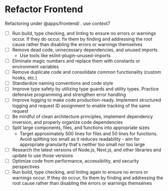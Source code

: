 # Refactor Frontend

Refactoring under @apps/frontend/ . use context7

- [ ] Run build, type checking, and linting to ensure no errors or warnings occur. If they do occur, fix them by finding and addressing the root cause rather than disabling the errors or warnings themselves
- [ ] Remove dead code, unnecessary dependencies, and unused imports
  - Use tools like eslint-plugin-unused-imports
- [ ] Eliminate magic numbers and replace them with constants or environment variables
- [ ] Remove duplicate code and consolidate common functionality (custom hooks, etc.)
- [ ] Standardize naming conventions and code style
- [ ] Improve type safety by utilizing type guards and utility types. Practice defensive programming and strengthen error handling
- [ ] Improve logging to make code production-ready. Implement structured logging and request ID assignment to enable tracking of the same request
- [ ] Be mindful of clean architecture principles, implement dependency inversion, and properly organize code dependencies
- [ ] Split large components, files, and functions into appropriate sizes
  - Target approximately 500 lines for files and 50 lines for functions. Avoid splitting too small as it reduces readability - aim for appropriate granularity that's neither too small nor too large
- [ ] Research the latest versions of Node.js, Next.js, and other libraries and update to use those versions
- [ ] Optimize code from performance, accessibility, and security perspectives
- [ ] Run build, type checking, and linting again to ensure no errors or warnings occur. If they do occur, fix them by finding and addressing the root cause rather than disabling the errors or warnings themselves
